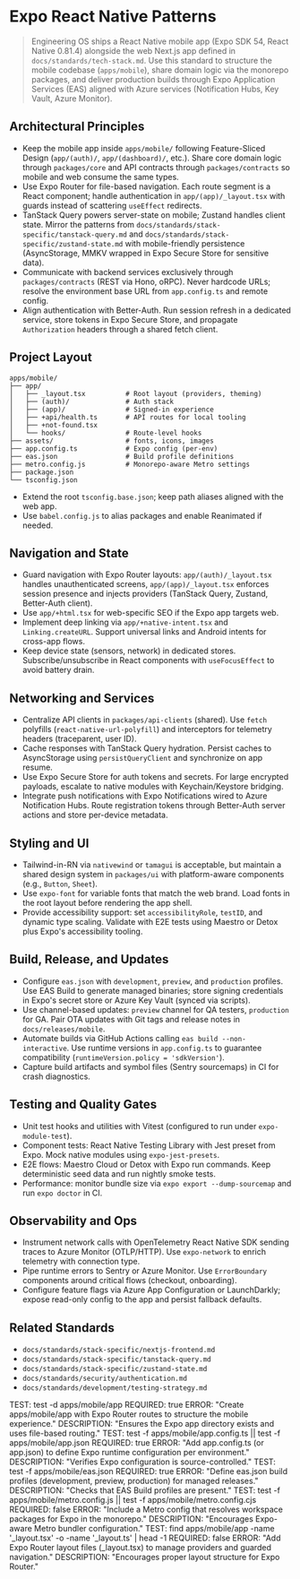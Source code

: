 # Expo React Native Patterns

> Engineering OS ships a React Native mobile app (Expo SDK 54, React Native 0.81.4) alongside the web Next.js app defined in `docs/standards/tech-stack.md`. Use this standard to structure the mobile codebase (`apps/mobile`), share domain logic via the monorepo packages, and deliver production builds through Expo Application Services (EAS) aligned with Azure services (Notification Hubs, Key Vault, Azure Monitor).

## Architectural Principles
- Keep the mobile app inside `apps/mobile/` following Feature-Sliced Design (`app/(auth)/`, `app/(dashboard)/`, etc.). Share core domain logic through `packages/core` and API contracts through `packages/contracts` so mobile and web consume the same types.
- Use Expo Router for file-based navigation. Each route segment is a React component; handle authentication in `app/(app)/_layout.tsx` with guards instead of scattering `useEffect` redirects.
- TanStack Query powers server-state on mobile; Zustand handles client state. Mirror the patterns from `docs/standards/stack-specific/tanstack-query.md` and `docs/standards/stack-specific/zustand-state.md` with mobile-friendly persistence (AsyncStorage, MMKV wrapped in Expo Secure Store for sensitive data).
- Communicate with backend services exclusively through `packages/contracts` (REST via Hono, oRPC). Never hardcode URLs; resolve the environment base URL from `app.config.ts` and remote config.
- Align authentication with Better-Auth. Run session refresh in a dedicated service, store tokens in Expo Secure Store, and propagate `Authorization` headers through a shared fetch client.

## Project Layout
```
apps/mobile/
├── app/
│   ├── _layout.tsx          # Root layout (providers, theming)
│   ├── (auth)/              # Auth stack
│   ├── (app)/               # Signed-in experience
│   ├── +api/health.ts       # API routes for local tooling
│   ├── +not-found.tsx
│   └── hooks/               # Route-level hooks
├── assets/                  # fonts, icons, images
├── app.config.ts            # Expo config (per-env)
├── eas.json                 # Build profile definitions
├── metro.config.js          # Monorepo-aware Metro settings
├── package.json
└── tsconfig.json
```
- Extend the root `tsconfig.base.json`; keep path aliases aligned with the web app.
- Use `babel.config.js` to alias packages and enable Reanimated if needed.

## Navigation and State
- Guard navigation with Expo Router layouts: `app/(auth)/_layout.tsx` handles unauthenticated screens, `app/(app)/_layout.tsx` enforces session presence and injects providers (TanStack Query, Zustand, Better-Auth client).
- Use `app/+html.tsx` for web-specific SEO if the Expo app targets web.
- Implement deep linking via `app/+native-intent.tsx` and `Linking.createURL`. Support universal links and Android intents for cross-app flows.
- Keep device state (sensors, network) in dedicated stores. Subscribe/unsubscribe in React components with `useFocusEffect` to avoid battery drain.

## Networking and Services
- Centralize API clients in `packages/api-clients` (shared). Use `fetch` polyfills (`react-native-url-polyfill`) and interceptors for telemetry headers (traceparent, user ID).
- Cache responses with TanStack Query hydration. Persist caches to AsyncStorage using `persistQueryClient` and synchronize on app resume.
- Use Expo Secure Store for auth tokens and secrets. For large encrypted payloads, escalate to native modules with Keychain/Keystore bridging.
- Integrate push notifications with Expo Notifications wired to Azure Notification Hubs. Route registration tokens through Better-Auth server actions and store per-device metadata.

## Styling and UI
- Tailwind-in-RN via `nativewind` or `tamagui` is acceptable, but maintain a shared design system in `packages/ui` with platform-aware components (e.g., `Button`, `Sheet`).
- Use `expo-font` for variable fonts that match the web brand. Load fonts in the root layout before rendering the app shell.
- Provide accessibility support: set `accessibilityRole`, `testID`, and dynamic type scaling. Validate with E2E tests using Maestro or Detox plus Expo's accessibility tooling.

## Build, Release, and Updates
- Configure `eas.json` with `development`, `preview`, and `production` profiles. Use EAS Build to generate managed binaries; store signing credentials in Expo's secret store or Azure Key Vault (synced via scripts).
- Use channel-based updates: `preview` channel for QA testers, `production` for GA. Pair OTA updates with Git tags and release notes in `docs/releases/mobile`.
- Automate builds via GitHub Actions calling `eas build --non-interactive`. Use runtime versions in `app.config.ts` to guarantee compatibility (`runtimeVersion.policy = 'sdkVersion'`).
- Capture build artifacts and symbol files (Sentry sourcemaps) in CI for crash diagnostics.

## Testing and Quality Gates
- Unit test hooks and utilities with Vitest (configured to run under `expo-module-test`).
- Component tests: React Native Testing Library with Jest preset from Expo. Mock native modules using `expo-jest-presets`.
- E2E flows: Maestro Cloud or Detox with Expo run commands. Keep deterministic seed data and run nightly smoke tests.
- Performance: monitor bundle size via `expo export --dump-sourcemap` and run `expo doctor` in CI.

## Observability and Ops
- Instrument network calls with OpenTelemetry React Native SDK sending traces to Azure Monitor (OTLP/HTTP). Use `expo-network` to enrich telemetry with connection type.
- Pipe runtime errors to Sentry or Azure Monitor. Use `ErrorBoundary` components around critical flows (checkout, onboarding).
- Configure feature flags via Azure App Configuration or LaunchDarkly; expose read-only config to the app and persist fallback defaults.

## Related Standards
- `docs/standards/stack-specific/nextjs-frontend.md`
- `docs/standards/stack-specific/tanstack-query.md`
- `docs/standards/stack-specific/zustand-state.md`
- `docs/standards/security/authentication.md`
- `docs/standards/development/testing-strategy.md`

<verification-block context-check="expo-mobile-verification">
  <verification_definitions>
    <test name="expo_app_directory_present">
      TEST: test -d apps/mobile/app
      REQUIRED: true
      ERROR: "Create apps/mobile/app with Expo Router routes to structure the mobile experience."
      DESCRIPTION: "Ensures the Expo app directory exists and uses file-based routing."
    </test>
    <test name="expo_config_present">
      TEST: test -f apps/mobile/app.config.ts || test -f apps/mobile/app.json
      REQUIRED: true
      ERROR: "Add app.config.ts (or app.json) to define Expo runtime configuration per environment."
      DESCRIPTION: "Verifies Expo configuration is source-controlled."
    </test>
    <test name="eas_profiles_defined">
      TEST: test -f apps/mobile/eas.json
      REQUIRED: true
      ERROR: "Define eas.json build profiles (development, preview, production) for managed releases."
      DESCRIPTION: "Checks that EAS Build profiles are present."
    </test>
    <test name="metro_config_present">
      TEST: test -f apps/mobile/metro.config.js || test -f apps/mobile/metro.config.cjs
      REQUIRED: false
      ERROR: "Include a Metro config that resolves workspace packages for Expo in the monorepo."
      DESCRIPTION: "Encourages Expo-aware Metro bundler configuration."
    </test>
    <test name="expo_router_layout_present">
      TEST: find apps/mobile/app -name '_layout.tsx' -o -name '_layout.ts' | head -1
      REQUIRED: false
      ERROR: "Add Expo Router layout files (_layout.tsx) to manage providers and guarded navigation."
      DESCRIPTION: "Encourages proper layout structure for Expo Router."
    </test>
  </verification_definitions>
</verification-block>

